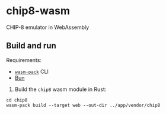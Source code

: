 # chip8-wasm

CHIP-8 emulator in WebAssembly

## Build and run

Requirements:

- [`wasm-pack`](https://rustwasm.github.io/wasm-pack/installer/) CLI
- [Bun](https://bun.sh/)

1. Build the `chip8` wasm module in Rust:

```
cd chip8
wasm-pack build --target web --out-dir ../app/vendor/chip8
```
